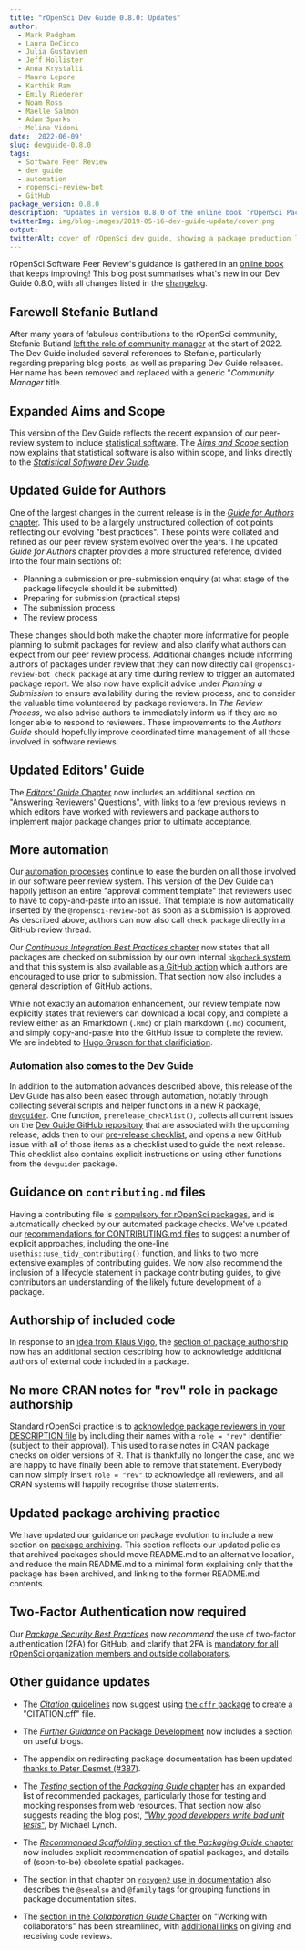 ```yaml
---
title: "rOpenSci Dev Guide 0.8.0: Updates"
author:
  - Mark Padgham
  - Laura DeCicco
  - Julia Gustavsen
  - Jeff Hollister
  - Anna Krystalli
  - Mauro Lepore
  - Karthik Ram
  - Emily Riederer
  - Noam Ross
  - Maëlle Salmon
  - Adam Sparks
  - Melina Vidoni
date: '2022-06-09'
slug: devguide-0.8.0
tags:
  - Software Peer Review
  - dev guide
  - automation
  - ropensci-review-bot
  - GitHub
package_version: 0.8.0
description: "Updates in version 0.8.0 of the online book 'rOpenSci Packages: Development, Maintenance, and Peer Review rOpenSci Packages: Development, Maintenance, and Peer Review'"
twitterImg: img/blog-images/2019-05-16-dev-guide-update/cover.png
output: 
twitterAlt: cover of rOpenSci dev guide, showing a package production line with small humans discussing, examining and promoting packages
---
```


rOpenSci Software Peer Review's guidance is gathered in an [online book](https://devguide.ropensci.org/) that keeps improving!
This blog post summarises what's new in our Dev Guide 0.8.0, with all changes listed in the [changelog](https://devguide.ropensci.org/booknews.html).

## Farewell Stefanie Butland

After many years of fabulous contributions to the rOpenSci community, Stefanie Butland [left the role of community manager](/blog/2022/01/14/msg-from-stefanie/) at the start of 2022. The Dev Guide included several references to Stefanie, particularly regarding preparing blog posts, as well as preparing Dev Guide releases. Her name has been removed and replaced with a generic "*Community Manager* title.

## Expanded Aims and Scope

This version of the Dev Guide reflects the recent expansion of our peer-review system to include [statistical software](/stat-software-review/). The [*Aims and Scope* section](https://devguide.ropensci.org/policies.html#aims-and-scope) now explains that statistical software is also within scope, and links directly to the [*Statistical Software Dev Guide*](https://stats-devguide.ropensci.org).

## Updated Guide for Authors

One of the largest changes in the current release is in the [*Guide for Authors* chapter](https://devguide.ropensci.org/authors-guide.html). This used to be a largely unstructured collection of dot points reflecting our evolving "best practices". These points were collated and refined as our peer review system evolved over the years. The updated *Guide for Authors* chapter provides a more structured reference, divided into the four main sections of:

- Planning a submission or pre-submission enquiry (at what stage of the package lifecycle should it be submitted)
- Preparing for submission (practical steps)
- The submission process
- The review process

These changes should both make the chapter more informative for people planning to submit packages for review, and also clarify what authors can expect from our peer review process. Additional changes include informing authors of packages under review that they can now directly call `@ropensci-review-bot check package` at any time during review to trigger an automated package report.
We also now have explicit advice under *Planning a Submission* to ensure availability during the review process, and to consider the valuable time volunteered by package reviewers. In *The Review Process*, we also advise authors to immediately inform us if they are no longer able to respond to reviewers. These improvements to the *Authors Guide* should hopefully improve coordinated time management of all those involved in software reviews.

## Updated Editors' Guide

The [*Editors' Guide* Chapter](https://devguide.ropensci.org/editorguide.html) now includes an additional section on "Answering Reviewers' Questions", with links to a few previous reviews in which editors have worked with reviewers and package authors to implement major package changes prior to ultimate acceptance.

## More automation

Our [automation processes](/blog/2022/05/31/chatops-review-system-github/) continue to ease the burden on all those involved in our software peer review system. This version of the Dev Guide can happily jettison an entire "approval comment template" that reviewers used to have to copy-and-paste into an issue. That template is now automatically inserted by the `@ropensci-review-bot` as soon as a submission is approved. As described above, authors can now also call `check package` directly in a GitHub review thread. 

Our [*Continuous Integration Best Practices* chapter](https://devguide.ropensci.org/ci.html) now states that all packages are checked on submission by our own internal [`pkgcheck` system](https://docs.ropensci.org/pkgcheck), and that this system is also available as [a GitHub action](/blog/2022/02/01/pkgcheck-action/) which authors are encouraged to use prior to submission. That section now also includes a general description of GitHub actions.

While not exactly an automation enhancement, our review template now explicitly states that reviewers can download a local copy, and complete a review either as an Rmarkdown (`.Rmd`) or plain markdown (`.md`) document, and simply copy-and-paste into the GitHub issue to complete the review. We are indebted to [Hugo Gruson for that clarificiation](https://github.com/ropensci/dev_guide/pull/375).

### Automation also comes to the Dev Guide

In addition to the automation advances described above, this release of the Dev Guide has also been eased through automation, notably through collecting several scripts and helper functions in a new R package, [`devguider`](https://github.com/ropensci-org/devguider). One function, `prerelease_checklist()`, collects all current issues on the [Dev Guide GitHub repository](https://github.com/ropensci/dev_guide/issues) that are associated with the upcoming release, adds then to our [pre-release checklist](https://devguide.ropensci.org/bookreleaseissue.html), and opens a new GitHub issue with all of those items as a checklist used to guide the next release. This checklist also contains explicit instructions on using other functions from the `devguider` package.

## Guidance on `contributing.md` files

Having a contributing file is [compulsory for rOpenSci packages](https://devguide.ropensci.org/collaboration.html?q=contributing#contributing-guide), and is automatically checked by our automated package checks. We've updated our [recommendations for CONTRIBUTING.md files](https://devguide.ropensci.org/collaboration.html#contributing-guide) to suggest a number of explicit approaches, including the one-line `usethis::use_tidy_contributing()` function, and links to two more extensive examples of contributing guides. We now also recommend the inclusion of a lifecycle statement in package contributing guides, to give contributors an understanding of the likely future development of a package.

## Authorship of included code

In response to an [idea from Klaus Vigo](https://github.com/ropensci/dev_guide/issues/388), the [section of package authorship](https://devguide.ropensci.org/building.html#authorship) now has an additional section describing how to acknowledge additional authors of external code included in a package.

## No more CRAN notes for "rev" role in package authorship

Standard rOpenSci practice is to [acknowledge package reviewers in your DESCRIPTION file](/blog/2018/03/16/thanking-reviewers-in-metadata/) by including their names with a `role = "rev"` identifier (subject to their approval). This used to raise notes in CRAN package checks on older versions of R. That is thankfully no longer the case, and we are happy to have finally been able to remove that statement. Everybody can now simply insert `role = "rev"` to acknowledge all reviewers, and all CRAN systems will happily recognise those statements.

## Updated package archiving practice

We have updated our guidance on package evolution to include a new section on [package archiving](https://devguide.ropensci.org/evolution.html#archivalguidance). This section reflects our updated policies that archived packages should move README.md to an alternative location, and reduce the main README.md to a minimal form explaining only that the package has been archived, and linking to the former README.md contents.

## Two-Factor Authentication now required

Our [*Package Security Best Practices*](https://devguide.ropensci.org/package-development-security-best-practices.html) now *recommend* the use of two-factor authentication (2FA) for GitHub, and clarify that 2FA is [mandatory for all rOpenSci organization members and outside collaborators](/blog/2022/05/16/requiring-2fa-for-the-ropensci-github-organization/).

## Other guidance updates

- The [*Citation* guidelines](https://devguide.ropensci.org/building.html#citation-file) now suggest using [the `cffr` package](/blog/2021/11/23/cffr/) to create a "CITATION.cff" file.

- The [*Further Guidance* on Package Development](https://devguide.ropensci.org/building.html#further-guidance) now includes a section on useful blogs.

- The appendix on redirecting package documentation has been updated [thanks to Peter Desmet (#387)](https://github.com/ropensci/dev_guide/pull/387).

- The [*Testing* section of the *Packaging Guide* chapter](https://devguide.ropensci.org/building.html#testing) has an expanded list of recommended packages, particularly those for testing and mocking responses from web resources. That section now also suggests reading the blog post, ["*Why good developers write bad unit tests*"](https://mtlynch.io/good-developers-bad-tests/), by Michael Lynch.

- The [*Recommanded Scaffolding* section of the *Packaging Guide* chapter](https://devguide.ropensci.org/building.html#recommended-scaffolding) now includes explicit recommendation of spatial packages, and details of (soon-to-be) obsolete spatial packages. 

- The section in that chapter on [`roxygen2` use in documentation](https://devguide.ropensci.org/building.html#roxygen2-use) also describes the `@seealso` and `@family` tags for grouping functions in package documentation sites.

- The [section in the *Collaboration Guide* Chapter](https://devguide.ropensci.org/collaboration.html#gitflow) on "Working with collaborators" has been streamlined, with [additional links](https://github.com/ropensci/dev_guide/pull/374) on giving and receiving code reviews.
